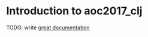 # Introduction to aoc2017_clj

TODO: write [great documentation](http://jacobian.org/writing/what-to-write/)
